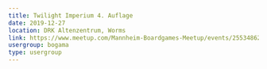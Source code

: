 ```yaml
---
title: Twilight Imperium 4. Auflage
date: 2019-12-27
location: DRK Altenzentrum, Worms
link: https://www.meetup.com/Mannheim-Boardgames-Meetup/events/255348620/
usergroup: bogama
type: usergroup
---
```

